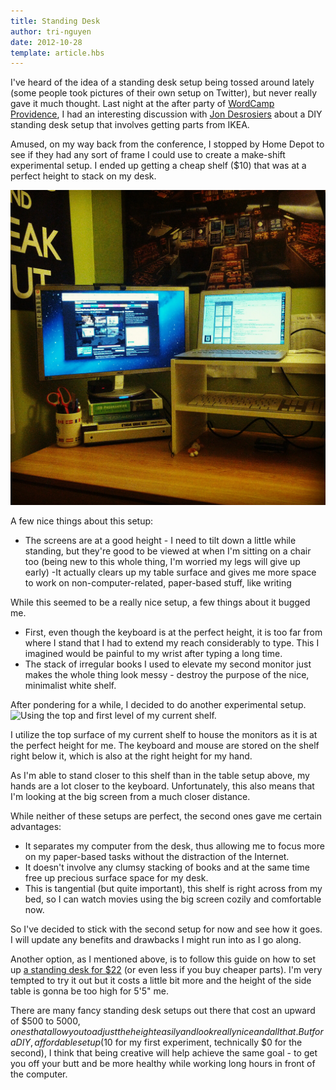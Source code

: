 ```yaml
---
title: Standing Desk
author: tri-nguyen
date: 2012-10-28
template: article.hbs
---
```


I've heard of the idea of a standing desk setup being tossed around lately (some people took pictures of their own setup on Twitter), but never really gave it much thought. Last night at the after party of [WordCamp Providence](http://2012.providence.wordcamp.org/), I had an interesting discussion with [Jon Desrosiers](http://jonathandesrosiers.com/) about a DIY standing desk setup that involves getting parts from IKEA.

Amused, on my way back from the conference, I stopped by Home Depot to see if they had any sort of frame I could use to create a make-shift experimental setup. I ended up getting a cheap shelf ($10) that was at a perfect height to stack on my desk.

<span class="more"></span>

![First experiment with Standing Desk setup, with a cheap shelf from Home Depot](standing-desk-1.jpg "Standing Desk with shelf from Home Depot")

A few nice things about this setup:

- The screens are at a good height - I need to tilt down a little while standing, but they're good to be viewed at when I'm sitting on a chair too (being new to this whole thing, I'm worried my legs will give up early)
-It actually clears up my table surface and gives me more space to work on non-computer-related, paper-based stuff, like writing


While this seemed to be a really nice setup, a few things about it bugged me.

- First, even though the keyboard is at the perfect height, it is too far from where I stand that I had to extend my reach considerably to type. This I imagined would be painful to my wrist after typing a long time.
- The stack of irregular books I used to elevate my second monitor just makes the whole thing look messy - destroy the purpose of the nice, minimalist white shelf.

After pondering for a while, I decided to do another experimental setup.
![Using the top and first level of my current shelf.](standing-desk-2.jpg "Second experimental setup")

I utilize the top surface of my current shelf to house the monitors as it is at the perfect height for me. The keyboard and mouse are stored on the shelf right below it, which is also at the right height for my hand.

As I'm able to stand closer to this shelf than in the table setup above, my hands are a lot closer to the keyboard. Unfortunately, this also means that I'm looking at the big screen from a much closer distance.

While neither of these setups are perfect, the second ones gave me certain advantages:

- It separates my computer from the desk, thus allowing me to focus more on my paper-based tasks without the distraction of the Internet.
- It doesn't involve any clumsy stacking of books and at the same time free up precious surface space for my desk.
- This is tangential (but quite important), this shelf is right across from my bed, so I can watch movies using the big screen cozily and comfortable now.

So I've decided to stick with the second setup for now and see how it goes. I will update any benefits and drawbacks I might run into as I go along.

Another option, as I mentioned above, is to follow this guide on how to set up [a standing desk for $22](http://iamnotaprogrammer.com/Ikea-Standing-desk-for-22-dollars.html) (or even less if you buy cheaper parts). I'm very tempted to try it out but it costs a little bit more and the height of the side table is gonna be too high for 5'5" me.

There are many fancy standing desk setups out there that cost an upward of $500 to $5000, ones that allow you to adjust the height easily and look really nice and all that. But for a DIY, affordable setup ($10 for my first experiment, technically $0 for the second), I think that being creative will help achieve the same goal - to get you off your butt and be more healthy while working long hours in front of the computer.